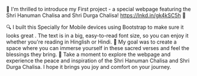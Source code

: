 🌟 I'm thrilled to introduce my First project - a special webpage featuring the Shri Hanuman Chalisa and Shri Durga Chalisa! https://lnkd.in/gk4kSC5h 🚀

🔍 I built this Specially for Mobile devices using Bootstrap to make sure it looks great . The text is in a big, easy-to-read font size, so you can enjoy it whether you're reading in Hinglish or Hindi.
💫 My goal was to create a space where you can immerse yourself in these sacred verses and feel the blessings they bring.
🙏 Take a moment to explore the webpage and experience the peace and inspiration of the Shri Hanuman Chalisa and Shri Durga Chalisa. I hope it brings you joy and comfort on your journey.

